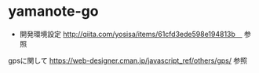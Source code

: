 # yamanote-go

- 開発環境設定
http://qiita.com/yosisa/items/61cfd3ede598e194813b　
参照


gpsに関して
https://web-designer.cman.jp/javascript_ref/others/gps/
参照
